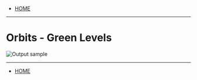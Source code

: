 
- [HOME](https://avijr.com)

---

# Orbits - Green Levels

![Output sample](https://github.com/Polaros/AVI/raw/master/gifs/bar_tilt.gif)

---

- [HOME](https://avijr.com)
